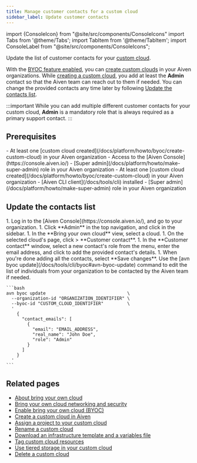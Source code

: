 ```yaml
---
title: Manage customer contacts for a custom cloud
sidebar_label: Update customer contacts
---
```


import {ConsoleIcon} from "@site/src/components/ConsoleIcons"
import Tabs from '@theme/Tabs';
import TabItem from '@theme/TabItem';
import ConsoleLabel from "@site/src/components/ConsoleIcons";

Update the list of customer contacts for your [custom cloud](/docs/platform/concepts/byoc).

With the [BYOC feature enabled](/docs/platform/howto/byoc/enable-byoc), you can
[create custom clouds](/docs/platform/howto/byoc/create-custom-cloud) in your Aiven
organizations. While
[creating a custom cloud](/docs/platform/howto/byoc/create-custom-cloud), you add at least
the **Admin** contact so that the Aiven team can reach out to them if needed. You can change
the provided contacts any time later by following
[Update the contacts list](#update-the-contacts-list).

:::important
While you can add multiple different customer contacts for your custom cloud, **Admin** is
a mandatory role that is always required as a primary support contact.
:::

## Prerequisites

<Tabs groupId="group1">
<TabItem value="1" label="Aiven Console" default>
-   At least one
    [custom cloud created](/docs/platform/howto/byoc/create-custom-cloud) in your Aiven
    organization
-   Access to the [Aiven Console](https://console.aiven.io/)
-   [Super admin](/docs/platform/howto/make-super-admin) role in your Aiven
    organization
</TabItem>
<TabItem value="2" label="Aiven CLI">
-   At least one
    [custom cloud created](/docs/platform/howto/byoc/create-custom-cloud) in your Aiven
    organization
-   [Aiven CLI client](/docs/tools/cli) installed
-   [Super admin](/docs/platform/howto/make-super-admin) role in your Aiven
    organization
</TabItem>
</Tabs>

## Update the contacts list

<Tabs groupId="group1">
<TabItem value="1" label="Aiven Console" default>
1.  Log in to the [Aiven Console](https://console.aiven.io/), and go to your organization.
1.  Click **Admin** in the top navigation, and click <ConsoleLabel name="bringyourowncloud"/>
    in the sidebar.
1.  In the **Bring your own cloud** view, select a cloud.
1.  On the selected cloud's page, click <ConsoleLabel name="actions"/> > **Customer contact**.
1.  In the **Customer contact** window, select a new contact's role
    from the menu, enter the email address, and click <ConsoleIcon name="plus"/> to add
    the provided contact's details.
1.  When you're done adding all the contacts, select **Save changes**.
</TabItem>
<TabItem value="2" label="Aiven CLI">
Use the
[avn byoc update](/docs/tools/cli/byoc#avn-byoc-update)
command to edit the list of individuals from your organization to be contacted by the Aiven
team if needed.

    ```bash
    avn byoc update                               \
      --organization-id "ORGANIZATION_IDENTIFIER" \
      --byoc-id "CUSTOM_CLOUD_IDENTIFIER"         \
      '
        {
          "contact_emails": [
            {
              "email": "EMAIL_ADDRESS",
              "real_name": "John Doe",
              "role": "Admin"
            }
          ]
        }
      '
    ```

</TabItem>
</Tabs>

## Related pages

-   [About bring your own cloud](/docs/platform/concepts/byoc)
-   [Bring your own cloud networking and security](/docs/platform/howto/byoc/networking-security)
-   [Enable bring your own cloud (BYOC)](/docs/platform/howto/byoc/enable-byoc)
-   [Create a custom cloud in Aiven](/docs/platform/howto/byoc/create-custom-cloud)
-   [Assign a project to your custom cloud](/docs/platform/howto/byoc/assign-project-custom-cloud)
-   [Rename a custom cloud](/docs/platform/howto/byoc/rename-custom-cloud)
-   [Download an infrastructure template and a variables file](/docs/platform/howto/byoc/download-infrastructure-template)
-   [Tag custom cloud resources](/docs/platform/howto/byoc/tag-custom-cloud-resources)
-   [Use tiered storage in your custom cloud](/docs/platform/howto/byoc/use-tiered-storage)
-   [Delete a custom cloud](/docs/platform/howto/byoc/delete-custom-cloud)
